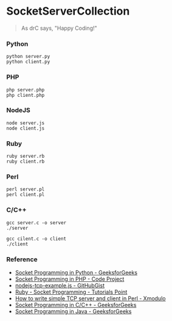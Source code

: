 # SocketServerCollection

>As drC says, "Happy Coding!"

### Python

```
python server.py
python client.py
```

### PHP

```
php server.php
php client.php
```

### NodeJS

```
node server.js
node client.js
```

### Ruby

```
ruby server.rb
ruby client.rb
```

### Perl

```
perl server.pl
perl client.pl
```

### C/C++

```
gcc server.c -o server
./server

gcc cilent.c -o client
./client
```

### Reference
- [Socket Programming in Python - GeeksforGeeks](https://www.geeksforgeeks.org/socket-programming-python/)
- [Socket Programming in PHP - Code Project](https://www.codeproject.com/Tips/418814/Socket-Programming-in-PHP)
- [nodejs-tcp-example.js - GitHubGist](https://gist.github.com/tedmiston/5935757)
- [Ruby - Socket Programming - Tutorials Point](https://www.tutorialspoint.com/ruby/ruby_socket_programming.htm)
- [How to write simple TCP server and client in Perl - Xmodulo](http://xmodulo.com/how-to-write-simple-tcp-server-and-client-in-perl.html)
- [Socket Programming in C/C++ - GeeksforGeeks](https://www.geeksforgeeks.org/socket-programming-cc/)
- [Socket Programming in Java - GeeksforGeeks](https://www.geeksforgeeks.org/socket-programming-in-java/)